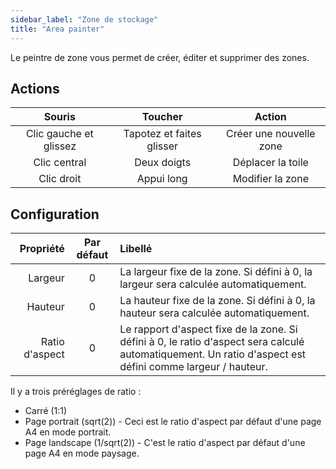 ```yaml
---
sidebar_label: "Zone de stockage"
title: "Area painter"
---
```


Le peintre de zone vous permet de créer, éditer et supprimer des zones.

## Actions

|         Souris         |          Toucher          |         Action          |
|:----------------------:|:-------------------------:|:-----------------------:|
| Clic gauche et glissez | Tapotez et faites glisser | Créer une nouvelle zone |
|      Clic central      |        Deux doigts        |    Déplacer la toile    |
|       Clic droit       |        Appui long         |    Modifier la zone     |

## Configuration

|      Propriété | Par défaut | Libellé                                                                                                                                                   |
| --------------:|:----------:|:--------------------------------------------------------------------------------------------------------------------------------------------------------- |
|        Largeur |     0      | La largeur fixe de la zone. Si défini à 0, la largeur sera calculée automatiquement.                                                                      |
|        Hauteur |     0      | La hauteur fixe de la zone. Si défini à 0, la hauteur sera calculée automatiquement.                                                                      |
| Ratio d'aspect |     0      | Le rapport d'aspect fixe de la zone. Si défini à 0, le ratio d'aspect sera calculé automatiquement. Un ratio d'aspect est défini comme largeur / hauteur. |

Il y a trois préréglages de ratio :

* Carré (1:1)
* Page portrait (sqrt(2)) - Ceci est le ratio d'aspect par défaut d'une page A4 en mode portrait.
* Page landscape (1/sqrt(2)) - C'est le ratio d'aspect par défaut d'une page A4 en mode paysage.
